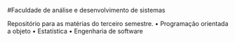 #Faculdade de análise e desenvolvimento de sistemas

Repositório para as matérias do terceiro semestre.
•	Programação orientada a objeto
•	Estatística
•	Engenharia de software

